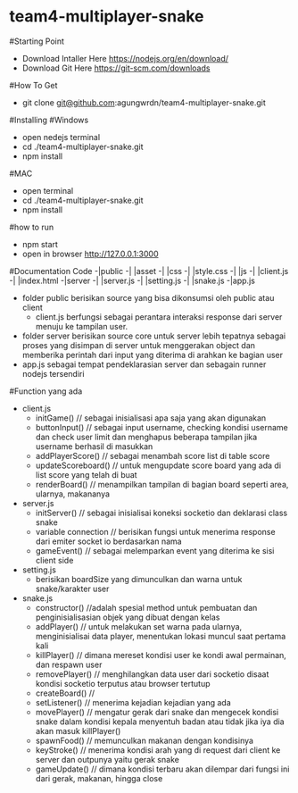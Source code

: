 # team4-multiplayer-snake
#Starting Point
- Download Intaller Here https://nodejs.org/en/download/
- Download Git Here https://git-scm.com/downloads

#How To Get
- git clone git@github.com:agungwrdn/team4-multiplayer-snake.git

#Installing
#Windows
- open nedejs terminal
- cd ./team4-multiplayer-snake.git
- npm install

#MAC
- open terminal
- cd ./team4-multiplayer-snake.git
- npm install

#how to run
- npm start
- open in browser http://127.0.0.1:3000

#Documentation Code
-|public
-|     |asset
-|         |css
-|            |style.css
-|         |js
-|            |client.js
-|     |index.html
-|server
-|    |server.js
-|    |setting.js
-|    |snake.js
-|app.js

- folder public berisikan source yang bisa dikonsumsi oleh public atau client
  - client.js berfungsi sebagai perantara interaksi response dari server menuju ke tampilan user.
- folder server berisikan source core untuk server lebih tepatnya sebagai proses yang disimpan di server untuk menggerakan object dan memberika perintah dari input yang diterima di arahkan ke bagian user 
- app.js sebagai tempat pendeklarasian server dan sebagain runner nodejs tersendiri

#Function yang ada 
- client.js
  - initGame() // sebagai inisialisasi apa saja yang akan digunakan
  - buttonInput() // sebagai input username, checking kondisi username dan check user limit dan menghapus beberapa tampilan jika username berhasil di masukkan
  - addPlayerScore() // sebagai menambah score list di table score
  - updateScoreboard() // untuk mengupdate score board yang ada di list score yang telah di buat
  - renderBoard() // menampilkan tampilan di bagian board seperti area, ularnya, makananya 
- server.js
  - initServer() // sebagai inisialisai koneksi socketio dan deklarasi class snake
  - variable connection // berisikan fungsi untuk menerima response dari emiter socket io berdasarkan nama
  - gameEvent() // sebagai melemparkan event yang diterima ke sisi client side
- setting.js
  - berisikan boardSize yang dimunculkan dan warna untuk snake/karakter user
- snake.js
  - constructor() //adalah spesial method untuk pembuatan dan penginisialisasian objek yang dibuat dengan kelas
  - addPlayer() // untuk melakukan set warna pada ularnya, menginisialisai data player, menentukan lokasi muncul saat pertama kali 
  - killPlayer() // dimana mereset kondisi user ke kondi awal permainan, dan respawn user
  - removePlayer() // menghilangkan data user dari socketio disaat kondisi socketio terputus atau browser tertutup
  - createBoard() // 
  - setListener() // menerima kejadian kejadian yang ada
  - movePlayer() // mengatur gerak dari snake dan mengecek kondisi snake dalam kondisi kepala menyentuh badan atau tidak jika iya dia akan masuk killPlayer()
  - spawnFood() // memunculkan makanan dengan kondisinya
  - keyStroke() // menerima kondisi arah yang di request dari client ke server dan outpunya yaitu gerak snake
  - gameUpdate() // dimana kondisi terbaru akan dilempar dari fungsi ini dari gerak, makanan, hingga close
